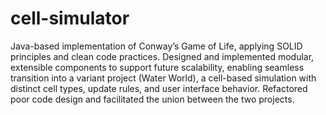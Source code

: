 # cell-simulator

Java-based implementation of Conway’s Game of Life, applying SOLID principles and clean code practices. Designed and implemented modular, extensible components to support future scalability, enabling seamless transition into a variant project (Water World), a cell-based simulation with distinct cell types, update rules, and user interface behavior. Refactored poor code design and facilitated the union between the two projects.
